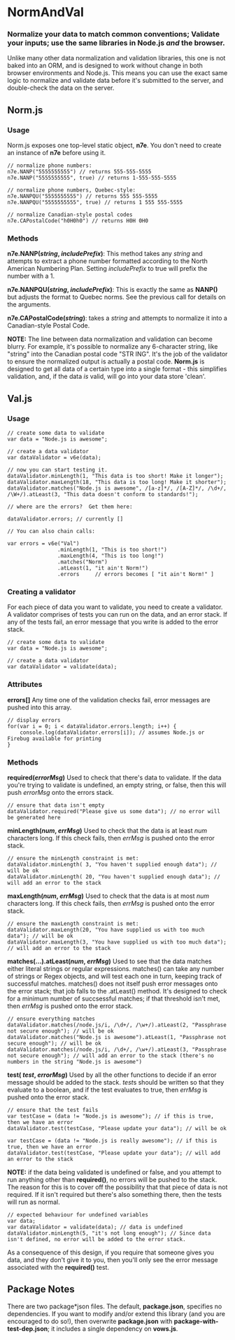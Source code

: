 # NormAndVal
### Normalize your data to match common conventions; Validate your inputs; use the same libraries in Node.js *and* the browser.

Unlike many other data normalization and validation libraries, this one is not baked into an ORM, and is designed to work without change in both browser environments and Node.js.  This means you can use the exact same logic to normalize and validate data before it's submitted to the server, and double-check the data on the server.

## Norm.js

### Usage

Norm.js exposes one top-level static object, **n7e**. You don't need to create an instance of **n7e** before using it.

    // normalize phone numbers:
    n7e.NANP("5555555555") // returns 555-555-5555
    n7e.NANP("5555555555", true) // returns 1-555-555-5555

    // normalize phone numbers, Quebec-style:
    n7e.NANPQU("5555555555") // returns 555 555-5555
    n7e.NANPQU("5555555555", true) // returns 1 555 555-5555

    // normalize Canadian-style postal codes
    n7e.CAPostalCode("h0H0h0") // returns H0H 0H0

### Methods

**n7e.NANP(*string*, *includePrefix*)**: This method takes any *string* and attempts to extract a phone number formatted according to the North American Numbering Plan. Setting *includePrefix* to true will prefix the number with a 1.

**n7e.NANPQU(*string*, *includePrefix*)**: This is exactly the same as **NANP()** but adjusts the  format to Quebec norms. See the previous call for details on the arguments.

**n7e.CAPostalCode(*string*)**: takes a *string* and attempts to normalize it into a Canadian-style Postal Code.

**NOTE:** The line between data normalization and validation can become blurry.  For example, it's possible to normalize any 6-character string, like "string" into the Canadian postal code "STR ING".  It's the job of the validator to ensure the normalized output is actually a postal code. **Norm.js** is designed to get all data of a certain type into a single format - this simplifies validation, and, if the data *is* valid, will go into your data store 'clean'.

## Val.js

### Usage

    // create some data to validate
    var data = "Node.js is awesome";

    // create a data validator
    var dataValidator = v6e(data); 

    // now you can start testing it.
    dataValidator.minLength(1, "This data is too short! Make it longer");
    dataValidator.maxLength(18, "This data is too long! Make it shorter");
    dataValidator.matches("Node.js is awesome", /[a-z]*/, /[A-Z]*/, /\d+/, /\W+/).atLeast(3, "This data doesn't conform to standards!");

    // where are the errors?  Get them here:

    dataValidator.errors; // currently []

    // You can also chain calls:

    var errors = v6e("Val")
                    .minLength(1, "This is too short!")
                    .maxLength(4, "This is too long!")
                    .matches("Norm")
                    .atLeast(1, "it ain't Norm!")
                    .errors     // errors becomes [ "it ain't Norm!" ]

### Creating a validator

For each piece of data you want to validate, you need to create a validator.  A validator comprises of tests you can run on the data, and an error stack.  If any of the tests fail, an error message that you write is added to the error stack.

    // create some data to validate
    var data = "Node.js is awesome";

    // create a data validator
    var dataValidator = validate(data); 

### Attributes 

**errors[]** Any time one of the validation checks fail, error messages are pushed into this array.

    // display errors
    for(var i = 0; i < dataValidator.errors.length; i++) {
        console.log(dataValidator.errors[i]); // assumes Node.js or Firebug available for printing
    }

### Methods 

**required(*errorMsg*)** Used to check that there's data to validate. If the data you're trying to validate is undefined, an empty string, or false, then this will push *errorMsg* onto the errors stack.

    // ensure that data isn't empty
    dataValidator.required("Please give us some data"); // no error will be generated here

**minLength(*num*, *errMsg*)** Used to check that the data is at least *num* characters long.  If this check fails, then *errMsg* is pushed onto the error stack.

    // ensure the minLength constraint is met:
    dataValidator.minLength( 3, "You haven't supplied enough data"); // will be ok
    dataValidator.minLength( 20, "You haven't supplied enough data"); // will add an error to the stack

**maxLength(*num*, *errMsg*)** Used to check that the data is at most *num* characters long.  If this check fails, then *errMsg* is pushed onto the error stack.

    // ensure the maxLength constraint is met:
    dataValidator.maxLength(20, "You have supplied us with too much data"); // will be ok
    dataValidator.maxLength(3, "You have supplied us with too much data"); // will add an error to the stack

**matches(...).atLeast(*num*, *errMsg*)** Used to see that the data matches either literal strings or regular expressions.  matches() can take any number of strings or Regex objects, and will test each one in turn, keeping track of successful matches.  matches() does not itself push error messages onto the error stack; that job falls to the .atLeast() method.  It's designed to check for a minimum number of succsessful matches; if that threshold isn't met, then *errMsg* is pushed onto the error stack.

    // ensure everything matches
    dataValidator.matches(/node.js/i, /\d+/, /\w+/).atLeast(2, "Passphrase not secure enough"); // will be ok
    dataValidator.matches("Node.js is awesome").atLeast(1, "Passphrase not secure enough"); // will be ok
    dataValidator.matches(/node.js/i, /\d+/, /\w+/).atLeast(3, "Passphrase not secure enough"); // will add an error to the stack (there's no numbers in the string "Node.js is awesome")

**test( *test*, *errorMsg*)** Used by all the other functions to decide if an error message should be added to the stack. *test*s should be written so that they evaluate to a boolean, and if the test evaluates to true, then *errMsg* is pushed onto the error stack.

    // ensure that the test fails
    var testCase = (data != "Node.js is awesome"); // if this is true, then we have an error
    dataValidator.test(testCase, "Please update your data"); // will be ok

    var testCase = (data != "Node.js is really awesome"); // if this is true, then we have an error
    dataValidator.test(testCase, "Please update your data"); // will add an error to the stack

**NOTE:** if the data being validated is undefined or false, and you attempt to run anything other than **required()**, no errors will be pushed to the stack.  The reason for this is to cover off the possibility that that piece of data is not required. If it isn't required but there's also something there, then the tests will run as normal.

    // expected behaviour for undefined variables
    var data;
    var dataValidator = validate(data); // data is undefined
    dataValidator.minLength(5, "it's not long enough"); // Since data isn't defined, no error will be added to the error stack.

As a consequence of this design, if you require that someone gives you data, and they don't give it to you, then you'll only see the error message associated with the **required()** test.

## Package Notes

There are two package*json files. The default, **package.json**, specifies no dependencies. If you want to modify and/or extend this library (and you are encouraged to do so!), then overwrite **package.json** with **package-with-test-dep.json**; it includes a single dependency on **vows.js**.
